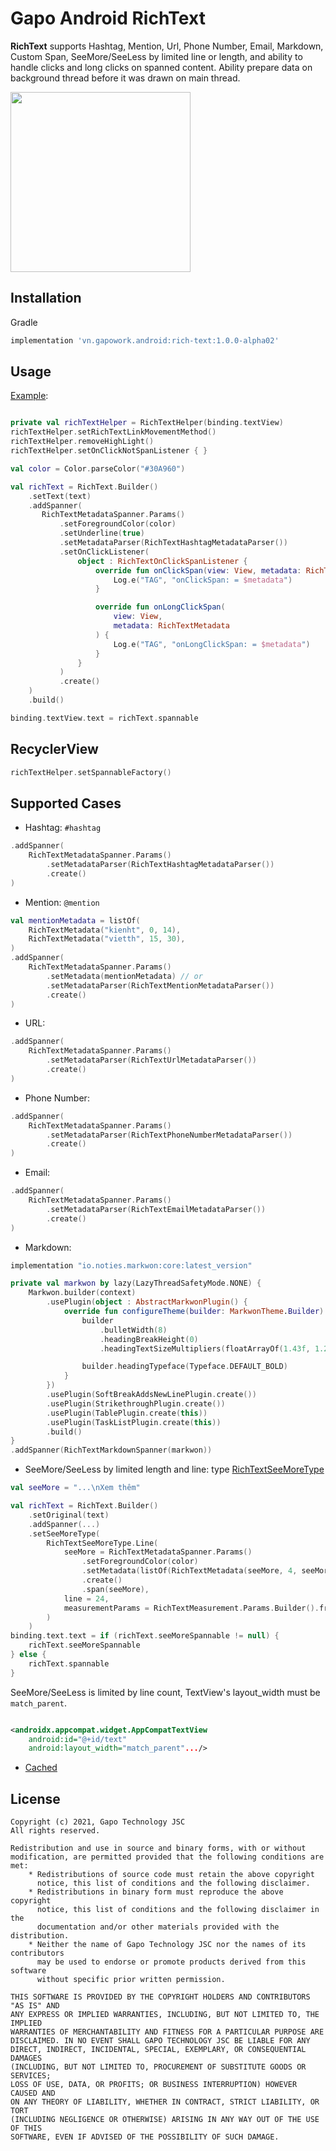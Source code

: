 # Gapo Android RichText

**RichText** supports Hashtag, Mention, Url, Phone Number, Email, Markdown, Custom Span,
SeeMore/SeeLess by limited line or length, and ability to handle clicks and long clicks on spanned content.
Ability prepare data on background thread before it was drawn on main thread.

<img src="/rich-text-screenshot.png" width="288" />

## Installation

Gradle

```gradle
implementation 'vn.gapowork.android:rich-text:1.0.0-alpha02'
```

## Usage

[Example](/app/src/main/java/com/gapo/richtext/example/MainActivity.kt):

```kotlin

private val richTextHelper = RichTextHelper(binding.textView)
richTextHelper.setRichTextLinkMovementMethod()
richTextHelper.removeHighLight()
richTextHelper.setOnClickNotSpanListener { }

val color = Color.parseColor("#30A960")

val richText = RichText.Builder()
    .setText(text)
    .addSpanner(
       RichTextMetadataSpanner.Params()
           .setForegroundColor(color)
           .setUnderline(true)
           .setMetadataParser(RichTextHashtagMetadataParser())
           .setOnClickListener(
               object : RichTextOnClickSpanListener {
                   override fun onClickSpan(view: View, metadata: RichTextMetadata) {
                       Log.e("TAG", "onClickSpan: = $metadata")
                   }

                   override fun onLongClickSpan(
                       view: View,
                       metadata: RichTextMetadata
                   ) {
                       Log.e("TAG", "onLongClickSpan: = $metadata")
                   }
               }
           )
           .create()
    )
    .build()

binding.textView.text = richText.spannable
```

## RecyclerView

```kotlin
richTextHelper.setSpannableFactory()
```

## Supported Cases
- Hashtag: `#hashtag`
```kotlin
.addSpanner(
    RichTextMetadataSpanner.Params()
        .setMetadataParser(RichTextHashtagMetadataParser())
        .create()
)
```
- Mention: `@mention`
```kotlin
val mentionMetadata = listOf(
    RichTextMetadata("kienht", 0, 14),
    RichTextMetadata("vietth", 15, 30),
)
.addSpanner(
    RichTextMetadataSpanner.Params()
        .setMetadata(mentionMetadata) // or
        .setMetadataParser(RichTextMentionMetadataParser())
        .create()
)
```
- URL:
```kotlin
.addSpanner(
    RichTextMetadataSpanner.Params()
        .setMetadataParser(RichTextUrlMetadataParser())
        .create()
)
```
- Phone Number:
```kotlin
.addSpanner(
    RichTextMetadataSpanner.Params()
        .setMetadataParser(RichTextPhoneNumberMetadataParser())
        .create()
)
```
- Email:
```kotlin
.addSpanner(
    RichTextMetadataSpanner.Params()
        .setMetadataParser(RichTextEmailMetadataParser())
        .create()
)
```
- Markdown:

```gradle
implementation "io.noties.markwon:core:latest_version"
```

```kotlin
private val markwon by lazy(LazyThreadSafetyMode.NONE) {
    Markwon.builder(context)
        .usePlugin(object : AbstractMarkwonPlugin() {
            override fun configureTheme(builder: MarkwonTheme.Builder) {
                builder
                    .bulletWidth(8)
                    .headingBreakHeight(0)
                    .headingTextSizeMultipliers(floatArrayOf(1.43f, 1.21f, 1f, 1f, 1f, 1f))

                builder.headingTypeface(Typeface.DEFAULT_BOLD)
            }
        })
        .usePlugin(SoftBreakAddsNewLinePlugin.create())
        .usePlugin(StrikethroughPlugin.create())
        .usePlugin(TablePlugin.create(this))
        .usePlugin(TaskListPlugin.create(this))
        .build()
}
.addSpanner(RichTextMarkdownSpanner(markwon))
```

- SeeMore/SeeLess by limited length and line:
  type  [RichTextSeeMoreType](/richtext/src/main/java/com/gapo/richtext/spanner/seemore/RichTextSeeMoreType.kt)
```kotlin
val seeMore = "...\nXem thêm"

val richText = RichText.Builder()
    .setOriginal(text)
    .addSpanner(...)
    .setSeeMoreType(
        RichTextSeeMoreType.Line(
            seeMore = RichTextMetadataSpanner.Params()
                .setForegroundColor(color)
                .setMetadata(listOf(RichTextMetadata(seeMore, 4, seeMore.length)))
                .create()
                .span(seeMore),
            line = 24,
            measurementParams = RichTextMeasurement.Params.Builder().from(binding.text).build()
        )
    )
binding.text.text = if (richText.seeMoreSpannable != null) {
    richText.seeMoreSpannable
} else {
    richText.spannable
}
```

SeeMore/SeeLess is limited by line count, TextView's layout_width must be `match_parent`.

```xml

<androidx.appcompat.widget.AppCompatTextView 
    android:id="@+id/text"
    android:layout_width="match_parent".../>
```

- [Cached](/richtext/src/main/java/com/gapo/richtext/parser/RichTextMetadataParserSimpleCache.kt)

## License
~~~
Copyright (c) 2021, Gapo Technology JSC
All rights reserved.

Redistribution and use in source and binary forms, with or without
modification, are permitted provided that the following conditions are met:
    * Redistributions of source code must retain the above copyright
      notice, this list of conditions and the following disclaimer.
    * Redistributions in binary form must reproduce the above copyright
      notice, this list of conditions and the following disclaimer in the
      documentation and/or other materials provided with the distribution.
    * Neither the name of Gapo Technology JSC nor the names of its contributors
      may be used to endorse or promote products derived from this software
      without specific prior written permission.

THIS SOFTWARE IS PROVIDED BY THE COPYRIGHT HOLDERS AND CONTRIBUTORS "AS IS" AND
ANY EXPRESS OR IMPLIED WARRANTIES, INCLUDING, BUT NOT LIMITED TO, THE IMPLIED
WARRANTIES OF MERCHANTABILITY AND FITNESS FOR A PARTICULAR PURPOSE ARE
DISCLAIMED. IN NO EVENT SHALL GAPO TECHNOLOGY JSC BE LIABLE FOR ANY
DIRECT, INDIRECT, INCIDENTAL, SPECIAL, EXEMPLARY, OR CONSEQUENTIAL DAMAGES
(INCLUDING, BUT NOT LIMITED TO, PROCUREMENT OF SUBSTITUTE GOODS OR SERVICES;
LOSS OF USE, DATA, OR PROFITS; OR BUSINESS INTERRUPTION) HOWEVER CAUSED AND
ON ANY THEORY OF LIABILITY, WHETHER IN CONTRACT, STRICT LIABILITY, OR TORT
(INCLUDING NEGLIGENCE OR OTHERWISE) ARISING IN ANY WAY OUT OF THE USE OF THIS
SOFTWARE, EVEN IF ADVISED OF THE POSSIBILITY OF SUCH DAMAGE.
~~~